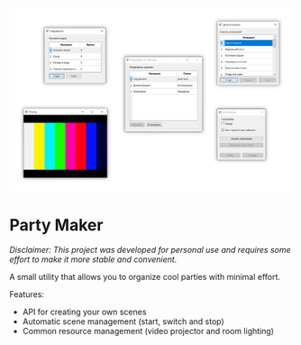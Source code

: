 <img src="screenshots/Banner.png"></img>

# Party Maker 
*Disclaimer: This project was developed for personal use and requires some effort to make it more stable and convenient.*

A small utility that allows you to organize cool parties with minimal effort.

Features:
- API for creating your own scenes
- Automatic scene management (start, switch and stop)
- Common resource management (video projector and room lighting)